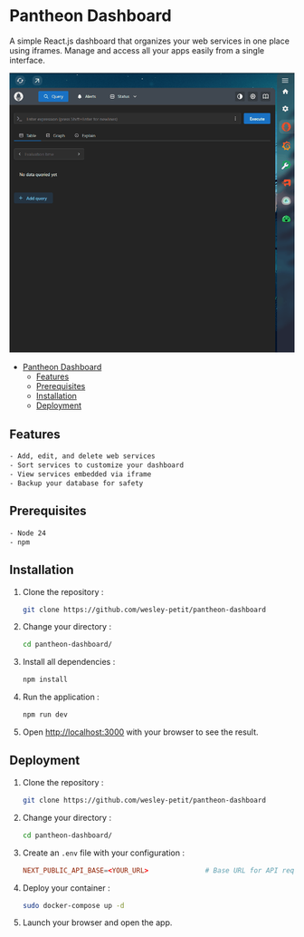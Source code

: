 # Pantheon Dashboard

A simple React.js dashboard that organizes your web services in one place using iframes. Manage and access all your apps easily from a single interface.

  ![Demo Gif](demo.gif)

- [Pantheon Dashboard](#pantheon-dashboard)
  - [Features](#features)
  - [Prerequisites](#prerequisites)
  - [Installation](#installation)
  - [Deployment](#deployment)

## Features

    - Add, edit, and delete web services
    - Sort services to customize your dashboard
    - View services embedded via iframe
    - Backup your database for safety

## Prerequisites

    - Node 24
    - npm

## Installation

1. Clone the repository :

    ```bash
    git clone https://github.com/wesley-petit/pantheon-dashboard
    ```

2. Change your directory :

    ```bash
    cd pantheon-dashboard/
    ```

3. Install all dependencies :

    ```bash
    npm install
    ```

4. Run the application :

    ```bash
    npm run dev
    ```

5. Open [http://localhost:3000](http://localhost:3000) with your browser to see the result.

## Deployment

1. Clone the repository :

    ```bash
    git clone https://github.com/wesley-petit/pantheon-dashboard
    ```

2. Change your directory :

    ```bash
    cd pantheon-dashboard/
    ```

3. Create an `.env` file with your configuration :

    ```conf
    NEXT_PUBLIC_API_BASE=<YOUR_URL>              # Base URL for API requests used by the Next.js app (e.g. http://localhost:3000)
    ```

4. Deploy your container :

    ```bash
    sudo docker-compose up -d
    ```

5. Launch your browser and open the app.
